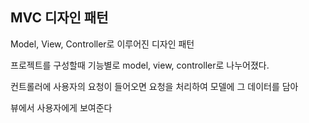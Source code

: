 ## MVC 디자인 패턴

Model, View, Controller로 이루어진 디자인 패턴

프로젝트를 구성할때 기능별로 model, view, controller로 나누어졌다.

컨트롤러에 사용자의 요청이 들어오면 요청을 처리하여 모델에 그 데이터를 담아

뷰에서 사용자에게 보여준다

  

